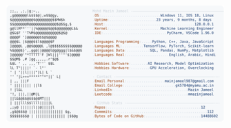 <picture>
  <source srcset="https://raw.githubusercontent.com/mmazinjameel/mmazinjameel/main/dark_mode.svg?v=1755094329" media="(prefers-color-scheme: dark)">
  <img src="https://raw.githubusercontent.com/mmazinjameel/mmazinjameel/main/light_mode.svg?v=1755094329">
</picture>
